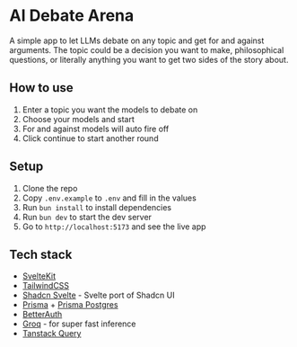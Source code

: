 # AI Debate Arena

A simple app to let LLMs debate on any topic and get for and against arguments. The topic could be a decision you want to make, philosophical questions, or literally anything you want to get two sides of the story about.

## How to use

1. Enter a topic you want the models to debate on
2. Choose your models and start
3. For and against models will auto fire off
4. Click continue to start another round

## Setup

1. Clone the repo
2. Copy `.env.example` to `.env` and fill in the values
3. Run `bun install` to install dependencies
4. Run `bun dev` to start the dev server
5. Go to `http://localhost:5173` and see the live app

## Tech stack

- [SvelteKit](https://svelte.dev/docs/kit/introduction)
- [TailwindCSS](https://tailwindcss.com/)
- [Shadcn Svelte](https://shadcn-svelte.com/) - Svelte port of Shadcn UI
- [Prisma](https://www.prisma.io/) + [Prisma Postgres](https://www.prisma.io/postgres)
- [BetterAuth](https://better-auth.com/)
- [Groq](https://groq.com/) - for super fast inference
- [Tanstack Query](https://tanstack.com/query/latest/docs/svelte/overview)
